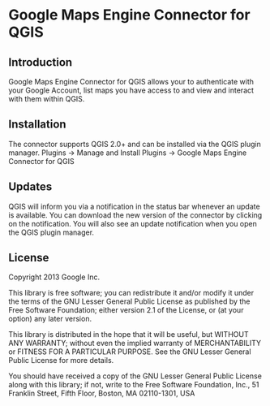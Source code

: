 Google Maps Engine Connector for QGIS
=====================================

Introduction
------------
Google Maps Engine Connector for QGIS allows your to authenticate with your
Google Account, list maps you have access to and view and interact with them
within QGIS.

Installation
------------
The connector supports QGIS 2.0+ and can be installed via the QGIS plugin
manager.
Plugins -> Manage and Install Plugins -> Google Maps Engine Connector for QGIS

Updates
-------
QGIS will inform you via a notification in the status bar whenever an update is
available. You can download the new version of the connector by clicking on the
notification. You will also see an update notification when you open the QGIS
plugin manager.


License
-------
Copyright 2013 Google Inc.

This library is free software; you can redistribute it and/or
modify it under the terms of the GNU Lesser General Public
License as published by the Free Software Foundation; either
version 2.1 of the License, or (at your option) any later version.

This library is distributed in the hope that it will be useful,
but WITHOUT ANY WARRANTY; without even the implied warranty of
MERCHANTABILITY or FITNESS FOR A PARTICULAR PURPOSE.  See the GNU
Lesser General Public License for more details.

You should have received a copy of the GNU Lesser General Public
License along with this library; if not, write to the Free Software
Foundation, Inc., 51 Franklin Street, Fifth Floor, Boston, MA  02110-1301, USA
